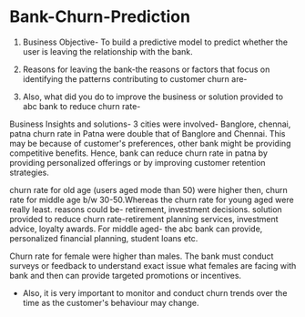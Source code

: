 # Bank-Churn-Prediction

1) Business Objective- To build a predictive model to predict whether the user is leaving the relationship with the bank.

2) Reasons for leaving the bank-the reasons or factors that focus on identifying the patterns contributing to customer churn are-
3) Also, what did you do to improve the business or solution provided to abc bank to reduce churn rate-

Business Insights and solutions-
3 cities were involved- Banglore, chennai, patna
churn rate in Patna were double that of Banglore and Chennai.
This may be because of customer's preferences, other bank might be providing competitive benefits.
Hence, bank can reduce churn rate in patna by providing personalized offerings or by improving customer retention strategies.

churn rate for old age (users aged mode than 50) were higher then, churn rate for middle age b/w 30-50.Whereas the churn rate for young aged were really least.
reasons could be- retirement, investment decisions.
solution provided to reduce churn rate-retirement planning services, investment advice, loyalty awards.
For middle aged- the abc bank can provide, personalized financial planning, student loans etc.

Churn rate for female were higher than males.
The bank must conduct surveys or feedback to understand exact issue what females are facing with bank and then can provide targeted promotions or incentives.

- Also, it is very important to monitor and conduct churn trends over the time as the customer's behaviour may change.
